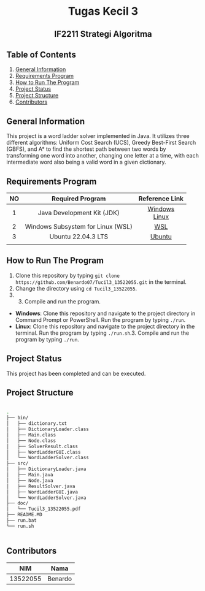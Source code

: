 <h1 align="center"> Tugas Kecil 3 </h1>
<h2 align="center"> IF2211 Strategi Algoritma </h2>


## Table of Contents
1. [General Information](#general-information)
2. [Requirements Program](#required_program)
3. [How to Run The Program](#how-to-run-the-program)
4. [Project Status](#project-status)
5. [Project Structure](#project-structure)
6. [Contributors](#contributors)


## General Information
This project is a word ladder solver implemented in Java. It utilizes three different algorithms: Uniform Cost Search (UCS), Greedy Best-First Search (GBFS), and A* to find the shortest path between two words by transforming one word into another, changing one letter at a time, with each intermediate word also being a valid word in a given dictionary.

## Requirements Program
|   NO   |  Required Program                    |                                         Reference Link                                         |
| :----: | :----------------------------------: | :--------------------------------------------------------------------------------------------: |
|   1    | Java Development Kit (JDK)           | [Windows](https://www.oracle.com/java/technologies/javase-jdk11-downloads.html) <br> [Linux](https://openjdk.java.net/install/) |
|   2    | Windows Subsystem for Linux (WSL)    | [WSL](https://learn.microsoft.com/en-us/windows/wsl/install)                                  |
|   3    | Ubuntu 22.04.3 LTS                   | [Ubuntu](https://ubuntu.com/download/desktop)                                                 |
                                             |


## How to Run The Program
1. Clone this repository by typing `git clone https://github.com/Benardo07/Tucil3_13522055.git` in the terminal.
2. Change the directory using `cd Tucil3_13522055`.
3. 3. Compile and run the program.
- **Windows**: Clone this repository and navigate to the project directory in Command Prompt or PowerShell. Run the program by typing `./run`.
- **Linux**: Clone this repository and navigate to the project directory in the terminal. Run the program by typing `./run.sh`.3. Compile and run the program by typing `./run`.



## Project Status
This project has been completed and can be executed.


## Project Structure
```bash

.
├── bin/
│   ├── dictionary.txt
│   ├── DictionaryLoader.class
│   ├── Main.class
│   ├── Node.class
│   ├── SolverResult.class
│   ├── WordLadderGUI.class
│   └── WordLadderSolver.class
├── src/
│   ├── DictionaryLoader.java
│   ├── Main.java
│   ├── Node.java
│   ├── ResultSolver.java
│   ├── WordLadderGUI.java
│   └── WordLadderSolver.java
├── doc/
│   └── Tucil3_13522055.pdf
├── README.MD
├── run.bat
└── run.sh                                 
        
```


## Contributors

|   NIM    |                  Nama                  |
| :------: | :------------------------------------: |
| 13522055 |                Benardo                 |

